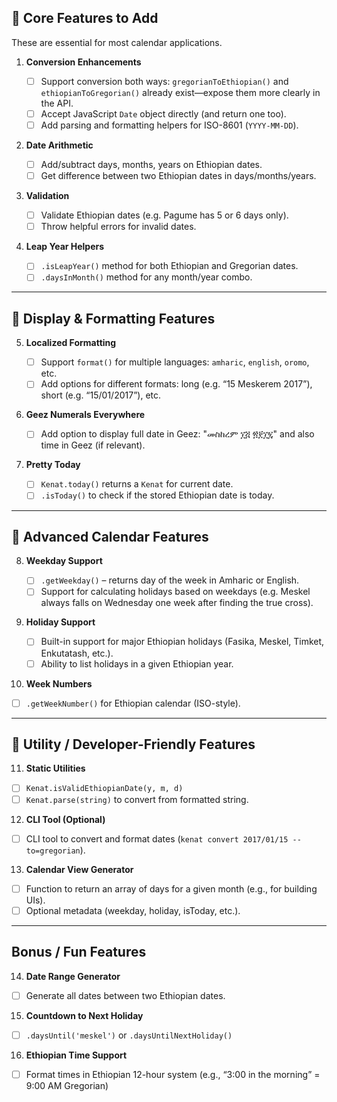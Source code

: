 ## 🔹 Core Features to Add

These are essential for most calendar applications.

1. **Conversion Enhancements**

   * [ ] Support conversion both ways: `gregorianToEthiopian()` and `ethiopianToGregorian()` already exist—expose them more clearly in the API.
   * [ ] Accept JavaScript `Date` object directly (and return one too).
   * [ ] Add parsing and formatting helpers for ISO-8601 (`YYYY-MM-DD`).

2. **Date Arithmetic**

   * [ ] Add/subtract days, months, years on Ethiopian dates.
   * [ ] Get difference between two Ethiopian dates in days/months/years.

3. **Validation**

   * [ ] Validate Ethiopian dates (e.g. Pagume has 5 or 6 days only).
   * [ ] Throw helpful errors for invalid dates.

4. **Leap Year Helpers**

   * [ ] `.isLeapYear()` method for both Ethiopian and Gregorian dates.
   * [ ] `.daysInMonth()` method for any month/year combo.

---

## 🔹 Display & Formatting Features

5. **Localized Formatting**

   * [ ] Support `format()` for multiple languages: `amharic`, `english`, `oromo`, etc.
   * [ ] Add options for different formats: long (e.g. “15 Meskerem 2017”), short (e.g. “15/01/2017”), etc.

6. **Geez Numerals Everywhere**

   * [ ] Add option to display full date in Geez: "መስከረም ፲፭ ፳፻፲፯" and also time in Geez (if relevant).

7. **Pretty Today**

   * [ ] `Kenat.today()` returns a `Kenat` for current date.
   * [ ] `.isToday()` to check if the stored Ethiopian date is today.

---

## 🔹 Advanced Calendar Features

8. **Weekday Support**

   * [ ] `.getWeekday()` – returns day of the week in Amharic or English.
   * [ ] Support for calculating holidays based on weekdays (e.g. Meskel always falls on Wednesday one week after finding the true cross).

9. **Holiday Support**

   * [ ] Built-in support for major Ethiopian holidays (Fasika, Meskel, Timket, Enkutatash, etc.).
   * [ ] Ability to list holidays in a given Ethiopian year.

10. **Week Numbers**

* [ ] `.getWeekNumber()` for Ethiopian calendar (ISO-style).

---

## 🔹 Utility / Developer-Friendly Features

11. **Static Utilities**

* [ ] `Kenat.isValidEthiopianDate(y, m, d)`
* [ ] `Kenat.parse(string)` to convert from formatted string.

12. **CLI Tool (Optional)**

* [ ] CLI tool to convert and format dates (`kenat convert 2017/01/15 --to=gregorian`).

13. **Calendar View Generator**

* [ ] Function to return an array of days for a given month (e.g., for building UIs).
* [ ] Optional metadata (weekday, holiday, isToday, etc.).

---

## Bonus / Fun Features

14. **Date Range Generator**

* [ ] Generate all dates between two Ethiopian dates.

15. **Countdown to Next Holiday**

* [ ] `.daysUntil('meskel')` or `.daysUntilNextHoliday()`

16. **Ethiopian Time Support**

* [ ] Format times in Ethiopian 12-hour system (e.g., “3:00 in the morning” = 9:00 AM Gregorian)